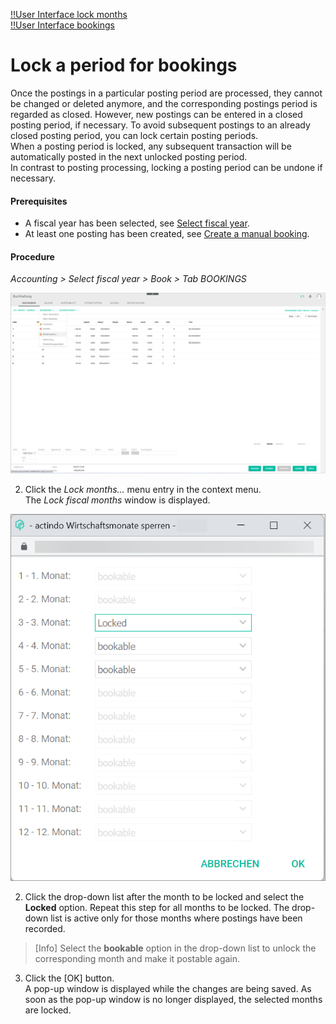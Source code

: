 [!!User Interface lock months](../UserInterface/01_Book.md#lock-months)  
[!!User Interface bookings](../UserInterface/01a_Bookings.md)  


# Lock a period for bookings

Once the postings in a particular posting period are processed, they cannot be changed or deleted anymore, and the corresponding postings period is regarded as closed. However, new postings can be entered in a closed posting period, if necessary. To avoid subsequent postings to an already closed posting period, you can lock certain posting periods.   
When a posting period is locked, any subsequent transaction will be automatically posted in the next unlocked posting period.    
In contrast to posting processing, locking a posting period can be undone if necessary. 

#### Prerequisites

- A fiscal year has been selected, see [Select fiscal year](./01_SelectFiscalYear.md).
- At least one posting has been created, see [Create a manual booking](./04_CreateManualBooking.md).

#### Procedure

*Accounting > Select fiscal year > Book > Tab BOOKINGS*

![Lock months](../../Assets/Screenshots/RetailSuiteAccounting/Book/Bookings/LockMonths.png "[Lock months]")

2. Click the *Lock months...* menu entry in the context menu.     
  The *Lock fiscal months* window is displayed.

  ![Lock months selection window](../../Assets/Screenshots/RetailSuiteAccounting/Book/Bookings/LockMonths01.png "[Lock months selection window]")

2. Click the drop-down list after the month to be locked and select the **Locked** option. Repeat this step for all months to be locked. The drop-down list is active only for those months where postings have been recorded.

  > [Info] Select the **bookable** option in the drop-down list to unlock the corresponding month and make it postable again.

3. Click the [OK] button.  
A pop-up window is displayed while the changes are being saved. As soon as the pop-up window is no longer displayed, the selected months are locked.
